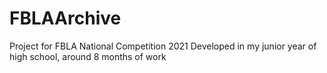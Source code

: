 # FBLAArchive
Project for FBLA National Competition 2021
Developed in my junior year of high school, around 8 months of work
